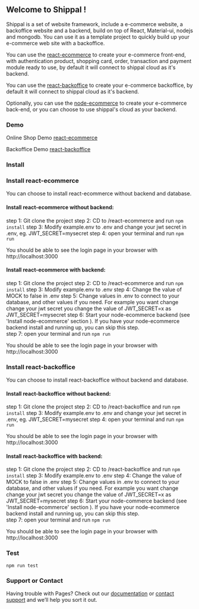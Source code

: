 ## Welcome to Shippal !

Shippal is a set of website framework, include a e-commerce website, a backoffice website and a backend, build on top of React, Material-ui, nodejs and mongodb. You can use it as a template project to quickly build up your e-commerce web site with a backoffice.

You can use the [react-ecommerce](https://github.com/yocompute/react-ecommerce) to create your e-commerce front-end, with authentication product, shopping card, order, transaction and payment module ready to use, by default it will connect to shippal cloud as it's backend.

You can use the [react-backoffice](https://github.com/yocompute/react-backoffice) to create your e-commerce backoffice, by default it will connect to shippal cloud as it's backend.

Optionally, you can use the [node-ecommerce](https://github.com/yocompute/node-ecommerce) to create your e-commerce back-end, or you can choose to use shippal's cloud as your backend.

### Demo

Online Shop Demo
[react-ecommerce](https://www.yocompute.com)

Backoffice Demo
[react-backoffice](https://admin.yocompute.com)



### Install

### Install react-ecommerce
You can choose to install react-ecommerce without backend and database.

#### Install react-ecommerce without backend:
 step 1: Git clone the project
 step 2: CD to /react-ecommerce and run `npm install`
 step 3: Modify example.env to .env and change your jwt secret in .env, eg. JWT_SECRET=mysecret
 step 4: open your terminal and run `npm run`

You should be able to see the login page in your browser with http://localhost:3000

#### Install react-ecommerce with backend:
 step 1: Git clone the project
 step 2: CD to /react-ecommerce and run `npm install`
 step 3: Modify example.env to .env
 step 4: Change the value of MOCK to false in .env 
 step 5: Change values in .env to connect to your database, and other values if you need. For example you want change change your jwt secret you change the value of JWT_SECRET=x as JWT_SECRET=mysecret
 step 6: Start your node-ecommerce backend (see 'Install node-ecommerce' section ). If you have your node-ecommerce backend install and running up, you can skip this step.  
 step 7: open your terminal and run `npm run`
 
You should be able to see the login page in your browser with http://localhost:3000


### Install react-backoffice
You can choose to install react-backoffice without backend and database.

#### Install react-backoffice without backend:
 step 1: Git clone the project
 step 2: CD to /react-backoffice and run `npm install`
 step 3: Modify example.env to .env and change your jwt secret in .env, eg. JWT_SECRET=mysecret
 step 4: open your terminal and run `npm run`

You should be able to see the login page in your browser with http://localhost:3000

#### Install react-backoffice with backend:
 step 1: Git clone the project
 step 2: CD to /react-backoffice and run `npm install`
 step 3: Modify example.env to .env
 step 4: Change the value of MOCK to false in .env 
 step 5: Change values in .env to connect to your database, and other values if you need. For example you want change change your jwt secret you change the value of JWT_SECRET=x as JWT_SECRET=mysecret
 step 6: Start your node-commerce backend (see 'Install node-ecommerce' section ). If you have your node-ecommerce backend install and running up, you can skip this step.  
 step 7: open your terminal and run `npm run`
 
You should be able to see the login page in your browser with http://localhost:3000




### Test
`npm run test`

### Support or Contact

Having trouble with Pages? Check out our [documentation](https://docs.github.com/categories/github-pages-basics/) or [contact support](https://github.com/contact) and we’ll help you sort it out.
